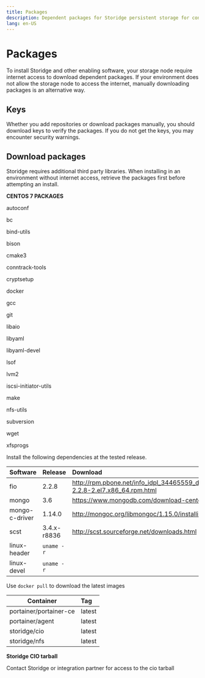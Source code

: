 ```yaml
---
title: Packages
description: Dependent packages for Storidge persistent storage for containers
lang: en-US
---
```


# Packages

To install Storidge and other enabling software, your storage node require internet access to download dependent packages. If your environment does not allow the storage node to access the internet, manually downloading packages is an alternative way.

## Keys

Whether you add repositories or download packages manually, you should download keys to verify the packages. If you do not get the keys, you may encounter security warnings.

## Download packages

Storidge requires additional third party libraries. When installing in an environment without internet access, retrieve the packages first before attempting an install.

**CENTOS 7 PACKAGES**

autoconf

bc

bind-utils

bison

cmake3

conntrack-tools

cryptsetup

docker

gcc

git

libaio

libyaml

libyaml-devel

lsof

lvm2

iscsi-initiator-utils

make

nfs-utils

subversion

wget

xfsprogs

Install the following dependencies at the tested release.

| Software        | Release        | Download                                                                                       |
| ----------------|:---------------|:-----------------------------------------------------------------------------------------------|
| fio             | 2.2.8          | http://rpm.pbone.net/info_idpl_34465559_distro_redhat_el_7_com_fio-2.2.8-2.el7.x86_64.rpm.html |
| mongo           | 3.6            | https://www.mongodb.com/download-center/community                                              |
| mongo-c-driver  | 1.14.0         | http://mongoc.org/libmongoc/1.15.0/installing.html                                             |
| scst            | 3.4.x-r8836    | http://scst.sourceforge.net/downloads.html                                                     |
| linux-header    | `uname -r`     |                                                                                                |
| linux-devel     | `uname -r`     |                                                                                                |


Use `docker pull` to download the latest images

| Container              | Tag          |
| -----------------------|:-------------|
| portainer/portainer-ce | latest       |
| portainer/agent        | latest       |
| storidge/cio           | latest       |
| storidge/nfs           | latest       |

**Storidge CIO tarball**

Contact Storidge or integration partner for access to the cio tarball
